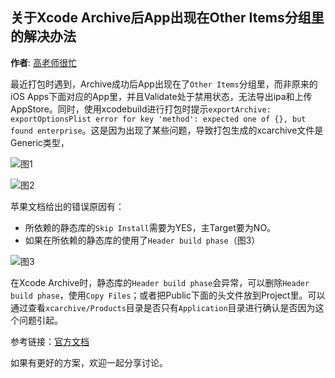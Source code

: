 关于Xcode Archive后App出现在Other Items分组里的解决办法
----------
**作者**: [高老师很忙](https://weibo.com/517082456)

最近打包时遇到，Archive成功后App出现在了`Other Items`分组里，而非原来的iOS Apps下面对应的App里，并且Validate处于禁用状态，无法导出ipa和上传AppStore。同时，使用xcodebuild进行打包时提示`exportArchive: exportOptionsPlist error for key 'method': expected one of {}, but found enterprise`。这是因为出现了某些问题，导致打包生成的xcarchive文件是Generic类型，

![图1](https://github.com/iOS-Tips/iOS-tech-set/blob/master/images/2018/07/17-1.jpg)

![图2](https://github.com/iOS-Tips/iOS-tech-set/blob/master/images/2018/07/17-2.jpg)

苹果文档给出的错误原因有：

* 所依赖的静态库的`Skip Install`需要为YES，主Target要为NO。
* 如果在所依赖的静态库的使用了`Header build phase`（图3）

![图3](https://github.com/iOS-Tips/iOS-tech-set/blob/master/images/2018/07/17-3.jpg)

在Xcode Archive时，静态库的`Header build phase`会异常，可以删除`Header build phase`，使用`Copy Files`；或者把Public下面的头文件放到Project里。可以通过查看`xcarchive/Products`目录是否只有`Application`目录进行确认是否因为这个问题引起。

参考链接：[官方文档](https://developer.apple.com/library/archive/technotes/tn2215/_index.html)

如果有更好的方案，欢迎一起分享讨论。
